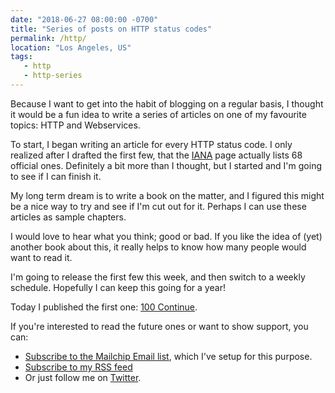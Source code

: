 ```yaml
---
date: "2018-06-27 08:00:00 -0700"
title: "Series of posts on HTTP status codes"
permalink: /http/
location: "Los Angeles, US"
tags:
   - http
   - http-series
---
```


Because I want to get into the habit of blogging on a regular basis, I thought
it would be a fun idea to write a series of articles on one of my favourite
topics: HTTP and Webservices.

To start, I began writing an article for every HTTP status code. I only
realized after I drafted the first few, that the [IANA][1] page actually lists
68 official ones. Definitely a bit more than I thought, but I started and I'm
going to see if I can finish it.

My long term dream is to write a book on the matter, and I figured this might
be a nice way to try and see if I'm cut out for it. Perhaps I can use these
articles as sample chapters.

I would love to hear what you think; good or bad. If you like the idea of
(yet) another book about this, it really helps to know how many people would
want to read it.

I'm going to release the first few this week, and then switch to a weekly
schedule. Hopefully I can keep this going for a year!

Today I published the first one: [100 Continue][2].

If you're interested to read the future ones or want to show support, you can:

* [Subscribe to the Mailchip Email list][4], which I've setup for this purpose.
* [Subscribe to my RSS feed][3]
* Or just follow me on [Twitter][5].

[1]: https://www.iana.org/assignments/http-status-codes/http-status-codes.xhtml
[2]: /http/100-continue
[3]: /atom.xml
[4]: http://eepurl.com/dzjtcv
[5]: https://twitter.com/evertp 
